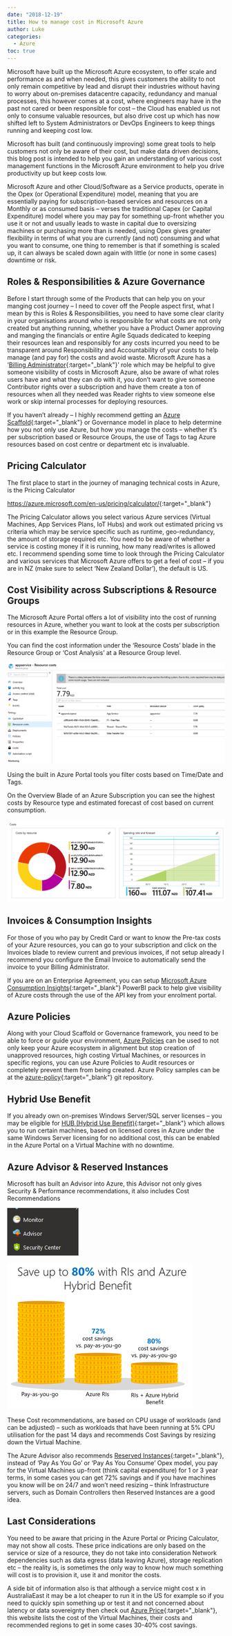 ```yaml
---
date: "2018-12-19"
title: How to manage cost in Microsoft Azure
author: Luke
categories:
  - Azure
toc: true
---
```


Microsoft have built up the Microsoft Azure ecosystem, to offer scale and
performance as and when needed, this gives customers the ability to not only
remain competitive by lead and disrupt their industries without having to worry
about on-premises datacentre capacity, redundancy and manual processes, this
however comes at a cost, where engineers may have in the past not cared or been
responsible for cost – the Cloud has enabled us not only to consume valuable
resources, but also drive cost up which has now shifted left to System
Administrators or DevOps Engineers to keep things running and keeping cost low.

Microsoft has built (and continuously improving) some great tools to help
customers not only be aware of their cost, but make data driven decisions, this
blog post is intended to help you gain an understanding of various cost
management functions in the Microsoft Azure environment to help you drive
productivity up but keep costs low.

Microsoft Azure and other Cloud/Software as a Service products, operate in the
Opex (or Operational Expenditure) model, meaning that you are essentially paying
for subscription-based services and resources on a Monthly or as consumed basis
– verses the traditional Capex (or Capital Expenditure) model where you may pay
for something up-front whether you use it or not and usually leads to waste in
capital due to oversizing machines or purchasing more than is needed, using Opex
gives greater flexibility in terms of what you are currently (and not) consuming
and what you want to consume, one thing to remember is that if something is
scaled up, it can always be scaled down again with little (or none in some
cases) downtime or risk.

Roles & Responsibilities & Azure Governance
-------------------------------------------

Before I start through some of the Products that can help you on your manging
cost journey – I need to cover off the People aspect first, what I mean by this
is Roles & Responsibilities, you need to have some clear clarity in your
organisations around who is responsible for what costs are not only created but
anything running, whether you have a Product Owner approving and manging the
financials or entire Agile Squads dedicated to keeping their resources lean and
responsibly for any costs incurred you need to be transparent around
Responsibility and Accountability of your costs to help manage (and pay for) the
costs and avoid waste. Microsoft Azure has a ‘[Billing
Administrator](https://docs.microsoft.com/en-us/azure/role-based-access-control/rbac-and-directory-admin-roles){:target="_blank"}’
role which may be helpful to give someone visibility of costs in Microsoft
Azure, also be aware of what roles users have and what they can do with it, you
don’t want to give someone Contributor rights over a subscription and have them
create a ton of resources when all they needed was Reader rights to view someone
else work or skip internal processes for deploying resources.

If you haven’t already – I highly recommend getting an [Azure
Scaffold](https://docs.microsoft.com/en-us/azure/architecture/cloud-adoption/appendix/azure-scaffold){:target="_blank"}
or Governance model in place to help determine how you not only use Azure, but
how you manage the costs – whether it’s per subscription based or Resource
Groups, the use of Tags to tag Azure resources based on cost centre or
department etc is invaluable.

Pricing Calculator
------------------

The first place to start in the journey of managing technical costs in Azure, is
the Pricing Calculator

<https://azure.microsoft.com/en-us/pricing/calculator/>{:target="_blank"}

The Pricing Calculator allows you select various Azure services (Virtual
Machines, App Services Plans, IoT Hubs) and work out estimated pricing vs
criteria which may be service specific such as runtime, geo-redundancy, the
amount of storage required etc. You need to be aware of whether a service is
costing money if it is running, how many read/writes is allowed etc. I recommend
spending some time to look through the Pricing Calculator and various services
that Microsoft Azure offers to get a feel of cost – if you are in NZ (make sure
to select ‘New Zealand Dollar’), the default is US.

Cost Visibility across Subscriptions & Resource Groups
------------------------------------------------------

The Microsoft Azure Portal offers a lot of visibility into the cost of running
resources in Azure, whether you want to look at the costs per subscription or in
this example the Resource Group.

You can find the cost information under the ‘Resource Costs’ blade in the
Resource Group or ‘Cost Analysis’ at a Resource Group level.

![Azure Resource Group Costs](/images/posts/appservice_resourcecosts.png)

Using the built in Azure Portal tools you filter costs based on Time/Date and
Tags.

On the Overview Blade of an Azure Subscription you can see the highest costs by
Resource type and estimated forecast of cost based on current consumption.

![Azure Subscription Forecast](/images/posts/subscription_costs_forecast.png)

Invoices & Consumption Insights
-------------------------------

For those of you who pay by Credit Card or want to know the Pre-tax costs of
your Azure resources, you can go to your subscription and click on the Invoices
blade to review current and previous invoices, if not setup already I recommend
you configure the Email Invoice to automatically send the invoice to your
Billing Administrator.

If you are on an Enterprise Agreement, you can setup [Microsoft Azure
Consumption
Insights](https://docs.microsoft.com/en-us/power-bi/desktop-connect-azure-consumption-insights){:target="_blank"}
PowerBI pack to help give visibility of Azure costs through the use of the API
key from your enrolment portal.

Azure Policies
--------------

Along with your Cloud Scaffold or Governance framework, you need to be able to
force or guide your environment, [Azure
Policies](https://docs.microsoft.com/en-us/azure/governance/policy/overview) can
be used to not only keep your Azure ecosystem in alignment but stop creation of
unapproved resources, high costing Virtual Machines, or resources in specific
regions, you can use Azure Policies to Audit resources or completely prevent
them from being created. Azure Policy samples can be at the
[azure-policy](https://github.com/Azure/azure-policy/tree/master/samples){:target="_blank"}
git repository.

Hybrid Use Benefit 
-------------------

If you already own on-premises Windows Server/SQL server licenses – you may be
eligible for [HUB (Hybrid Use
Benefit)](https://azure.microsoft.com/en-us/pricing/hybrid-benefit/){:target="_blank"} which allows you to run certain machines, based on licensed
cores in Azure under the same Windows Server licensing for no additional cost,
this can be enabled in the Azure Portal on a Virtual Machine with no downtime.

Azure Advisor & Reserved Instances
----------------------------------

Microsoft has built an Advisor into Azure, this Advisor not only gives Security
& Performance recommendations, it also includes Cost Recommendations

![Azure Advisor](/images/posts/azureadvisorbutton.png)

![Azure Reserved Instance](/images/posts/azurerihub.png)

These Cost recommendations, are based on CPU usage of workloads (and can be
adjusted) – such as workloads that have been running at 5% CPU utilisation for
the past 14 days and recommends Cost Savings by resizing down the Virtual
Machine.

The Azure Advisor also recommends [Reserved
Instances](https://azure.microsoft.com/en-us/pricing/reserved-vm-instances/){:target="_blank"},
instead of ‘Pay As You Go’ or ‘Pay As You Consume’ Opex model, you pay for the
Virtual Machines up-front (think capital expenditure) for 1 or 3 year terms, in
some cases you can get 72% savings and if you have machines you know will be on
24/7 and won’t need resizing – think Infrastructure servers, such as Domain
Controllers then Reserved Instances are a good idea.

Last Considerations
-------------------

You need to be aware that pricing in the Azure Portal or Pricing Calculator, may
not show all costs. These price indications are only based on the service or
size of a resource, they do not take into consideration Network dependencies
such as data egress (data leaving Azure), storage replication etc – the reality
is, is sometimes the only way to know how much something will cost is to
provision it, use it and monitor the costs.

A side bit of information also is that although a service might cost x in
AustraliaEast it may be a lot cheaper to run it in the US for example so if you
need to quickly spin something up or test it and not concerned about latency or
data sovereignty then check out [Azure
Price](https://azureprice.net/?currency=NZD){:target="_blank"}, this website
lists the cost of the Virtual Machines, their costs and recommended regions to
get in some cases 30-40% cost savings.
